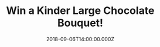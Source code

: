 ---
campaign-uuid: "c-439c5d37-216e-4b2e-944d-3b08077f19a4"
type: "Preview"
category: "Food"
date: "2018-09-06T14:00:00.000Z"
end-date: "2018-10-06T23:59:00.000Z"
disable-form: false
is_promoted: false
has_entry_page: true
title: "Win a Kinder Large Chocolate Bouquet!"
competition-description: "<p>Do you like chocolate as much as we do? If that is a\
  \ YES! Get ready to indulge yourself in chocolate because we are giving away a Kinder\
  \ Large Chocolate Bouquet for one of our lucky NME AAA readers!</p>\r\n<p>Fancy\
  \ a chocolate now? Click on the link below for a chance to win!</p>"
hero-header: "Win a Kinder Large Chocolate Bouquet!"
terms-confirmation: "N/A"
banner-img: "https://assets.expresslyapp.com/asset-99565b0d-afa0-4cd8-9482-b4dabd74caf5.jpg"
logo-left-href: "aaa.nme.com"
logo-left-image: "https://assets.expresslyapp.com/asset-d9498674-0ed8-430b-b872-f4830737fe58.jpg"
logo-left-title: "NME AAA"
bg-image-hero: "https://assets.expresslyapp.com/asset-10b92ed7-2c87-4fb7-b06c-5b0866eb3ac5.jpg"
bg-image-first: "https://assets.expresslyapp.com/asset-44848d77-a0ea-4a6d-969a-763b51957305.jpg"
section1-content: "<p>This stunning luxury chocolate bouquet contains a wide variety\
  \ of Kinder chocolate! A great gift for any occasion and It will be the perfect\
  \ gift for someone with a sweet tooth that loves Kinder Chocolate.</p>\r\n<p>Kinder\
  \ Bueno White Chocolate, Milk chocolate, Surprise eggs, Happy Hippo cocoa creme…\
  \ and that is just the beginning!</p>\r\n<p>If you can’t wait to taste their delicious\
  \ chocolates, enter the form below for a chance to win this amazing and luxury Kinder\
  \ Large Chocolate Bouquet and it could be coming home with YOU!</p>"
entry-title: "Win a Kinder Large Chocolate Bouquet!"
entry-content: "Enter the draw to win a Kinder Large Chocolate Bouquet by completing\
  \ the form below before 23:59 on 6th of October 2018."
has-winner: false
prize-description: "A Kinder Large Chocolate Bouquet."
special-conditions: "Multiple entries are allowed up to one every day."
---